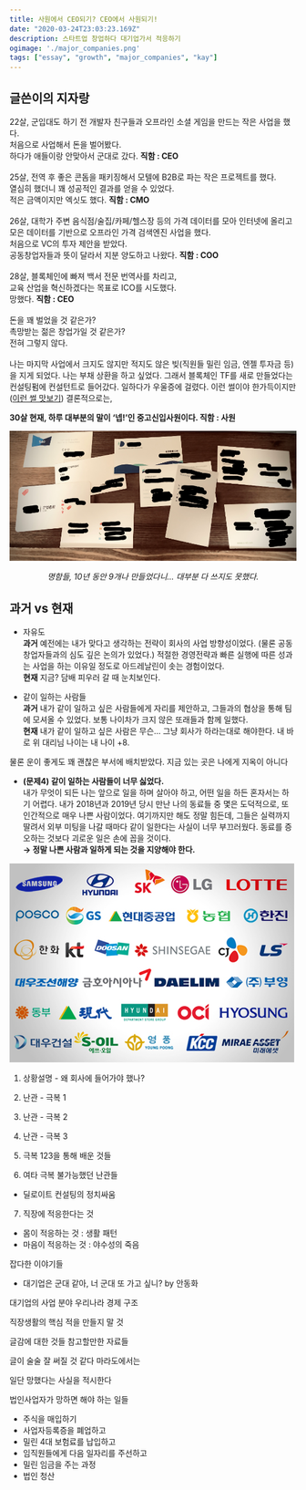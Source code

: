```yaml
---
title: 사원에서 CEO되기? CEO에서 사원되기! 
date: "2020-03-24T23:03:23.169Z"
description: 스타트업 창업하다 대기업가서 적응하기
ogimage: './major_companies.png'
tags: ["essay", "growth", "major_companies", "kay"]
---
```


## 글쓴이의 지자랑 

22살, 군입대도 하기 전 개발자 친구들과 오프라인 소셜 게임을 만드는 작은 사업을 했다.<br>처음으로 사업해서 돈을 벌어봤다.<br>
하다가 애들이랑 안맞아서 군대로 갔다. <strong>직함 : CEO</strong><br>
<br>
25살, 전역 후 좋은 콘돔을 패키징해서 모텔에 B2B로 파는 작은 프로젝트를 했다.<br>
열심히 했더니 꽤 성공적인 결과를 얻을 수 있었다.<br>
적은 금액이지만 엑싯도 했다. <strong>직함 : CMO</strong><br>
<br>
26살, 대학가 주변 음식점/술집/카페/헬스장 등의 가격 데이터를 모아 인터넷에 올리고<br>
모은 데이터를 기반으로 오프라인 가격 검색엔진 사업을 했다.<br>
처음으로 VC의 투자 제안을 받았다.<br>
공동창업자들과 뜻이 달라서 지분 양도하고 나왔다. <strong>직함 : COO</strong><br>
<br>
28살, 블록체인에 빠져 백서 전문 번역사를 차리고,<br>
교육 산업을 혁신하겠다는 목표로 ICO를 시도했다.<br>
망했다. <strong>직함 : CEO</strong><br>
<br>
돈을 꽤 벌었을 것 같은가?<br>
촉망받는 젊은 창업가일 것 같은가?<br>
전혀 그렇지 않다.<br>
<br>
나는 마지막 사업에서 크지도 않지만 적지도 않은 빚(직원들 밀린 임금, 엔젤 투자금 등)을 지게 되었다. 나는 부채 상환을 하고 싶었다. 그래서 블록체인 TF를 새로 만들었다는 컨설팅펌에 컨설턴트로 들어갔다. 일하다가 우울증에 걸렸다. 이런 썰이야 한가득이지만 ([이런 썰 맛보기](https://www.learningman.co/3rdlearningman/)) 결론적으로는,

<strong>30살 현재, 하루 대부분의 말이 ‘넵!’인 중고신입사원이다. 직함 : 사원</strong>

![fromceotostaff](./namecards.png)<center>
<em>명함들, 10년 동안 9개나 만들었다니… 대부분 다 쓰지도 못했다.</em>
</center>

## 과거 vs 현재

- 자유도<br>
<strong>과거</strong> 예전에는 내가 맞다고 생각하는 전략이 회사의 사업 방향성이었다. (물론 공동창업자들과의 심도 깊은 논의가 있었다.) 적절한 경영전략과 빠른 실행에 따른 성과는 사업을 하는 이유일 정도로 아드레날린이 솟는 경험이었다.
<br><strong>현재</strong> 지금? 담배 피우러 갈 때 눈치보인다.

- 같이 일하는 사람들<br>
<strong>과거</strong> 내가 같이 일하고 싶은 사람들에게 자리를 제안하고, 그들과의 협상을 통해 팀에 모셔올 수 있었다. 보통 나이차가 크지 않은 또래들과 함께 일했다.
<br><strong>현재</strong> 내가 같이 일하고 싶은 사람은 무슨... 그냥 회사가 하라는대로 해야한다. 내 바로 위 대리님 나이는 내 나이 +8.

물론 운이 좋게도 꽤 괜찮은 부서에 배치받았다. 지금 있는 곳은 나에게 지옥이 아니다

- **(문제4) 같이 일하는 사람들이 너무 싫었다.<br>**
내가 무엇이 되든 나는 앞으로 일을 하며 살아야 하고, 어떤 일을 하든 혼자서는 하기 어렵다. 내가 2018년과 2019년 당시 만난 나의 동료들 중 몇은 도덕적으로, 또 인간적으로 매우 나쁜 사람이었다. 여기까지만 해도 정말 힘든데, 그들은 실력까지 딸려서 외부 미팅을 나갈 때마다 같이 일한다는 사실이 너무 부끄러웠다. 동료를 증오하는 것보다 괴로운 일은 손에 꼽을 것이다.<br>
<strong>&rarr; 정말 나쁜 사람과 일하게 되는 것을 지양해야 한다.</strong>

![fromceotostaff](./major_companies.png)
1. 상황설명 - 왜 회사에 들어가야 했나?

2. 난관 - 극복 1 

3. 난관 - 극복 2 

4. 난관 - 극복 3

5. 극복 123을 통해 배운 것들

6. 여타 극복 불가능했던 난관들
- 딜로이트 컨설팅의 정치싸움

7. 직장에 적응한다는 것
- 몸이 적응하는 것 : 생활 패턴
- 마음이 적응하는 것 : 야수성의 죽음

잡다한 이야기들
- 대기업은 군대 같아, 너 군대 또 가고 싶니? by 안동화





대기업의 사업 분야
우리나라 경제 구조

직장생활의 핵심
적을 만들지 말 것

글감에 대한 것들
참고할만한 자료들

글이 술술 잘 써질 것 같다 마라도에서는





일단 망했다는 사실을 적시한다

법인사업자가 망하면 해야 하는 일들

- 주식을 매입하기
- 사업자등록증을 폐업하고
- 밀린 4대 보험료를 납입하고
- 임직원들에게 다음 일자리를 주선하고
- 밀린 임금을 주는 과정
- 법인 청산
